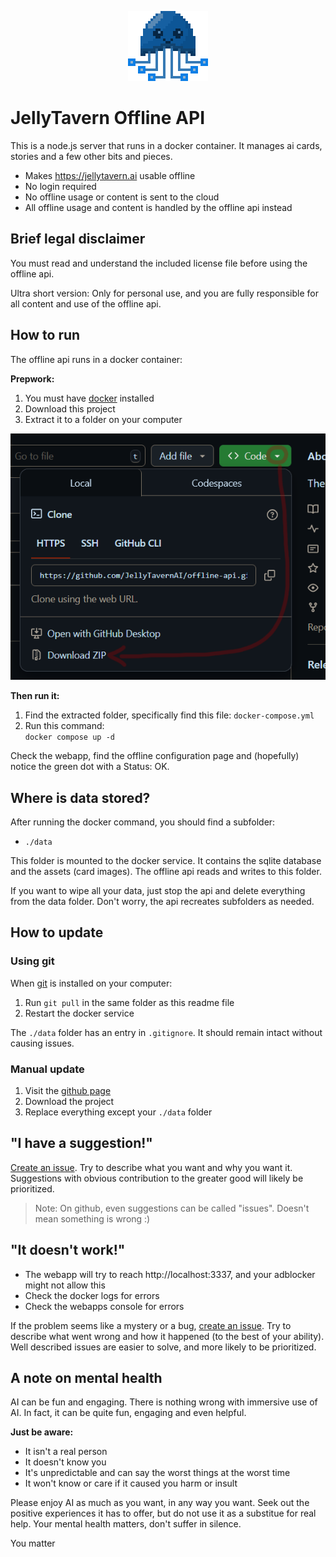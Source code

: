<p align="center">
  <img src="readme-assets/readme-logo.png?raw=true" alt="JellyTavern logo" />
</p>

# JellyTavern Offline API

This is a node.js server that runs in a docker container. It manages ai cards, stories and a few other bits and pieces.

- Makes https://jellytavern.ai usable offline
- No login required
- No offline usage or content is sent to the cloud
- All offline usage and content is handled by the offline api instead

## Brief legal disclaimer

You must read and understand the included license file before using the offline api.

Ultra short version: Only for personal use, and you are fully responsible for all content and use of the offline api.

## How to run

The offline api runs in a docker container:

**Prepwork:**

1. You must have [docker](https://docs.docker.com/engine/install/) installed
1. Download this project
1. Extract it to a folder on your computer

<p align="center">
  <img src="readme-assets/howto-download.png?raw=true" alt="JellyTavern logo" />
</p>


**Then run it:**

1. Find the extracted folder, specifically find this file: `docker-compose.yml`
1. Run this command:<br>`docker compose up -d`

Check the webapp, find the offline configuration page and (hopefully) notice the green dot with a Status: OK.

## Where is data stored?

After running the docker command, you should find a subfolder:
- `./data`

This folder is mounted to the docker service. It contains the sqlite database and the assets (card images). The offline api reads and writes to this folder.

If you want to wipe all your data, just stop the api and delete everything from the data folder. Don't worry, the api recreates subfolders as needed.

## How to update

### Using git

When [git](https://git-scm.com/downloads) is installed on your computer:

1. Run `git pull` in the same folder as this readme file
2. Restart the docker service

The `./data` folder has an entry in `.gitignore`. It should remain intact without causing issues.

### Manual update

1. Visit the [github page](https://github.com/JellyTavernAI/offline-api)
2. Download the project
3. Replace everything except your `./data` folder

## "I have a suggestion!"

[Create an issue](https://github.com/JellyTavernAI/offline-api). Try to describe what you want and why you want it. Suggestions with obvious contribution to the greater good will likely be prioritized.

> Note: On github, even suggestions can be called "issues". Doesn't mean something is wrong :)


## "It doesn't work!"

- The webapp will try to reach http://localhost:3337, and your adblocker might not allow this
- Check the docker logs for errors
- Check the webapps console for errors

If the problem seems like a mystery or a bug, [create an issue](https://github.com/JellyTavernAI/offline-api). Try to describe what went wrong and how it happened (to the best of your ability). Well described issues are easier to solve, and more likely to be prioritized.

## A note on mental health

AI can be fun and engaging. There is nothing wrong with immersive use of AI. In fact, it can be quite fun, engaging and even helpful.

**Just be aware:**
- It isn't a real person
- It doesn't know you
- It's unpredictable and can say the worst things at the worst time
- It won't know or care if it caused you harm or insult

Please enjoy AI as much as you want, in any way you want. Seek out the positive experiences it has to offer, but do not use it as a substitue for real help. Your mental health matters, don't suffer in silence.

You matter